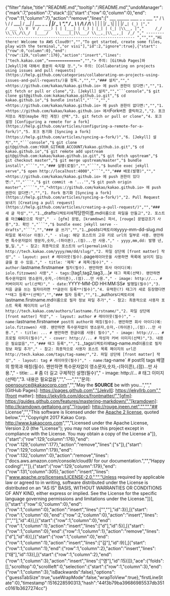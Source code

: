 {"filter":false,"title":"README.md","tooltip":"/README.md","undoManager":{"mark":7,"position":7,"stack":[[{"start":{"row":0,"column":0},"end":{"row":11,"column":7},"action":"remove","lines":["         ___        ______     ____ _                 _  ___  ","        / \\ \\      / / ___|   / ___| | ___  _   _  __| |/ _ \\ ","       / _ \\ \\ /\\ / /\\___ \\  | |   | |/ _ \\| | | |/ _` | (_) |","      / ___ \\ V  V /  ___) | | |___| | (_) | |_| | (_| |\\__, |","     /_/   \\_\\_/\\_/  |____/   \\____|_|\\___/ \\__,_|\\__,_|  /_/ "," ----------------------------------------------------------------- ","","","Hi there! Welcome to AWS Cloud9!","","To get started, create some files, play with the terminal,","or visi"],"id":2,"ignore":true},{"start":{"row":0,"column":0},"end":{"row":129,"column":170},"action":"insert","lines":["tech.kakao.com","==============","","> 주의: [GitHub Pages]와 [Jekyll]에 대해서 충분히 숙지할 것.","> 주의: [Collaborating on projects using issues and pull requests](https://help.github.com/categories/collaborating-on-projects-using-issues-and-pull-requests/)을 정독.","","","### 설치","","<https://github.com/kakao/kakao.github.io> 에 push 권한이 있다면:","","1. git fetch or pull or clone","2. [Jekyll] 설치","","```console","$ git clone git@github.com:kakao/kakao.github.io.git","$ cd kakao.github.io","$ bundle install","```","","<https://github.com/kakao/kakao.github.io> 에 push 권한이 없다면:","","1. <https://github.com/kakao/kakao.github.io> 에서 `Fork` 버튼 클릭하고,","2. 포크 저장소 계정(maybe 개인 계정) 선택","3. git fetch or pull or clone","4. 포크 설정 [Configuring a remote for a fork](https://help.github.com/articles/configuring-a-remote-for-a-fork/)","5. 포크 동기화 [Syncing a fork](https://help.github.com/articles/syncing-a-fork/)","6. [Jekyll] 설치","","```console","$ git clone git@github.com:YOUR_GITHUB_ACCOUNT/kakao.github.io.git","$ cd kakao.github.io","$ git remote add upstream git@github.com:kakao/kakao.github.io.git","$ git fetch upstream","$ git checkout master","$ git merge upstream/master","$ bundle install","```","","### 실행(로컬)","","```","$ bundle exec jekyll serve","$ open http://localhost:4000","```","","### 배포(발행)","","<https://github.com/kakao/kakao.github.io> 에 push 권한이 있다면:","","```","$ git commit -m '...'","$ git push origin master","````","","<https://github.com/kakao/kakao.github.io> 에 push 권한이 없다면:","","1. Fork 동기화 [Syncing a fork](https://help.github.com/articles/syncing-a-fork/)","2. Pull Request 보내기 [Creating a pull request](https://help.github.com/articles/creating-a-pull-request/)","","### 새 글 작성","","1. `_drafts` 디렉토리에 `적당한이름.md` 이름으로 파일을 만들고","2. 포스트를 마크��운으로 작성","  - [gfm] 문법, [kramdown] 파서, [rouge] 문법강조기 사용","3. 확인 ","```","$ bundle exec jekyll serve --drafts","```","","### 글 쓰기","","1. `_posts` 디렉토리에 `yyyy-mm-dd-slug.md` 파일로 복사(or 이동)."," - slug: 해당 포스트의 고유 키로 url의 일부로 사용. 왠만하면 특수문자없이 영문자,숫자,-(하이픈),.(점)...만 사용."," - yyyy,mm,dd: 발행 년,월,일."," - 참고: 최종적으로 포스트의 url(permalink)는 http://tech.kakao.com/yyyy/mm/dd/slug/","2. 파일 상단에 [front matter] 작성"," - layout: post # 레이아웃(필수). `page` 레이아웃을 사용하면 목록에 보이지 않는 글을 쓸 수 있음."," - title: '제목' # 제목(필수)"," - author: `lastname.firstname` # 필자(필수). 왠만하면 회사 아이디(예: iolo.fitzowen) 사용"," - tags: `[tag1,tag2,tag3,...]` # 태그 목록(선택). 왠만하면 특수문자없이 영소문자,숫자,-(하이픈),.(점)...만 사용."," - image: http://... # 커버이미지 url(선택)"," - date: `YYYY-MM-DD HH:MM:SS` # 발행일(필수)","3. 처음 글을 쓰는 필자이라면 **글쓴이 등록**(필수)","4. 유력한(?) 태그가 새로 등장했다면 **태그 등록**(선택)","","### 필자 등록","","1. `_authors` 디렉토리에 `lastname.firstname.md` 이름으로 필자 정보 파일 추가"," - 참고: 최종적으로 사용자 포스트 목록 페이지의 url은 http://tech.kakao.com/authors/lastname.firstname/","2. 파일 상단에 [front matter] 작성"," - layout: author # 레이아웃(필수)"," - name: `lastname.firstname` # post의 author와 매칭(필수). 왠만하면 회사 아이디(예: iolo.fitzowen) 사용. 왠만하면 특수문자없이 영소문자,숫자,-(하이픈),.(점)...만 사용."," - title: ... # 왠만하면 한글이름 사용( 필수)"," - image: http://... # 프로필 이미지(필수)"," - cover: http://... # 작성자 커버 이미지(선택)","3. 내용은 필요없음","","### 태그 등록","","1. `_tags` 디렉토리에 `tag-name.md` 이름으로 필자 정보 파일 추가"," - 참고: 최종적으로 사용자 포스트 목록 페이지의 url은 http://tech.kakao.com/tags/tag-name/","2. 파일 상단에 [front matter] 작성"," - layout: tag # 레이아웃(필수)"," - name: `tag-name` # post의 tags 배열의 항목과 매칭(필수). 왠만하면 특수문자없이 영소문자,숫자,-(하이픈),.(점)...만 사용."," - title: ... # 좀 더 길고 구체적인 설명(필수)"," - image: http://... # 태그 이미지(선택)","3. 내용은 필요없음","","---","","문의: <opensource@kakaocorp.com>","","May the **SOURCE** be with you...","","[GitHub Pages]: https://pages.github.com","[Jekyll]: https://jekyllrb.com","[front matter]: https://jekyllrb.com/docs/frontmatter/","[gfm]: https://guides.github.com/features/mastering-markdown/","[kramdown]: http://kramdown.gettalong.org","[rouge]: http://rouge.jneen.net","","","## License","","This software is licensed under the [Apache 2 license](LICENSE.txt), quoted below.","","Copyright 2017 Kakao Corp. <http://www.kakaocorp.com>","","Licensed under the Apache License, Version 2.0 (the \"License\"); you may not use this project except in compliance with the License. You may obtain a copy of the License a"]},{"start":{"row":129,"column":176},"end":{"row":129,"column":177},"action":"remove","lines":["s"]},{"start":{"row":129,"column":179},"end":{"row":132,"column":0},"action":"remove","lines":["docs.aws.amazon.com/console/cloud9/ for our documentation.","","Happy coding!",""]},{"start":{"row":129,"column":179},"end":{"row":131,"column":305},"action":"insert","lines":["www.apache.org/licenses/LICENSE-2.0.","","Unless required by applicable law or agreed to in writing, software distributed under the License is distributed on an \"AS IS\" BASIS, WITHOUT WARRANTIES OR CONDITIONS OF ANY KIND, either express or implied. See the License for the specific language governing permissions and limitations under the License."]}],[{"start":{"row":0,"column":0},"end":{"row":1,"column":0},"action":"insert","lines":["",""],"id":3}],[{"start":{"row":1,"column":0},"end":{"row":2,"column":0},"action":"insert","lines":["",""],"id":4}],[{"start":{"row":1,"column":0},"end":{"row":1,"column":1},"action":"insert","lines":["d"],"id":5}],[{"start":{"row":1,"column":0},"end":{"row":1,"column":1},"action":"remove","lines":["d"],"id":6}],[{"start":{"row":1,"column":0},"end":{"row":1,"column":1},"action":"insert","lines":["김"],"id":9}],[{"start":{"row":1,"column":1},"end":{"row":1,"column":2},"action":"insert","lines":["태"],"id":13}],[{"start":{"row":1,"column":2},"end":{"row":1,"column":3},"action":"insert","lines":["영"],"id":15}]]},"ace":{"folds":[],"scrolltop":0,"scrollleft":0,"selection":{"start":{"row":1,"column":3},"end":{"row":1,"column":3},"isBackwards":false},"options":{"guessTabSize":true,"useWrapMode":false,"wrapToView":true},"firstLineState":0},"timestamp":1516228590313,"hash":"44f3b79ba39686985537db351c0161b3627274cc"}